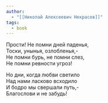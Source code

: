 ```yaml
---
author:
  - "[[Николай Алексеевич Некрасов]]"
tags:
  - book
---
```

Прости! Не помни дней паденья,  
Тоски, унынья, озлобленья,-  
Не помни бурь, не помни слез,  
Не помни ревности угроз!

Но дни, когда любви светило  
Над нами ласково всходило  
И бодро мы свершали путь,-  
Благослови и не забудь!